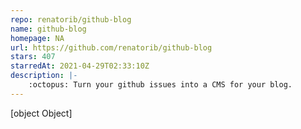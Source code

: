 ```yaml
---
repo: renatorib/github-blog
name: github-blog
homepage: NA
url: https://github.com/renatorib/github-blog
stars: 407
starredAt: 2021-04-29T02:33:10Z
description: |-
    :octopus: Turn your github issues into a CMS for your blog.
---
```


[object Object]
